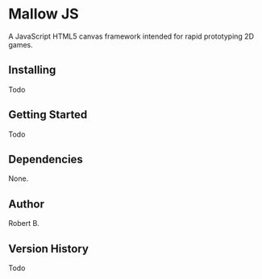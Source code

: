 # Mallow JS
A JavaScript HTML5 canvas framework intended for rapid prototyping 2D games.

## Installing
Todo

## Getting Started
Todo

## Dependencies
None.

## Author
Robert B.

## Version History
Todo

